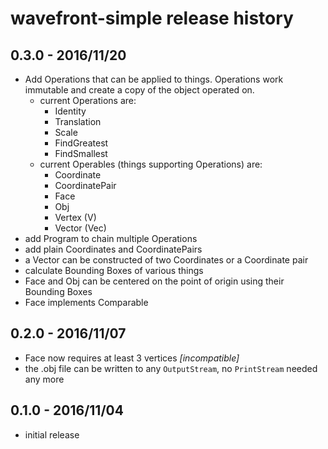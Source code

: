 wavefront-simple release history
================================


0.3.0 - 2016/11/20
------------------

- Add Operations that can be applied to things.
  Operations work immutable and create a copy of the
  object operated on.
    - current Operations are:
		- Identity
		- Translation
		- Scale
		- FindGreatest
		- FindSmallest
	- current Operables (things supporting Operations) are:
		- Coordinate
		- CoordinatePair
		- Face
		- Obj
		- Vertex (V)
		- Vector (Vec)
- add Program to chain multiple Operations
- add plain Coordinates and CoordinatePairs
- a Vector can be constructed of two Coordinates or a
  Coordinate pair
- calculate Bounding Boxes of various things
- Face and Obj can be centered on the point of origin
  using their Bounding Boxes
- Face implements Comparable


0.2.0 - 2016/11/07
------------------

- Face now requires at least 3 vertices *[incompatible]*
- the .obj file can be written to any ``OutputStream``,
  no ``PrintStream`` needed any more


0.1.0 - 2016/11/04
------------------

- initial release
